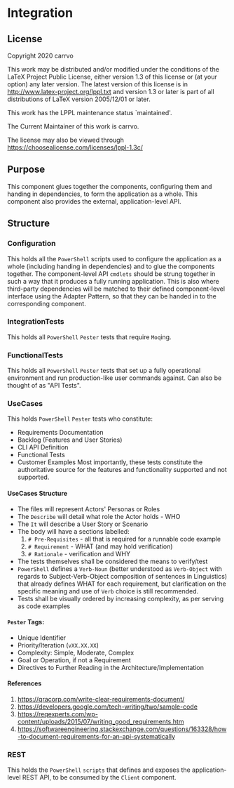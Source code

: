 # Integration

## License
Copyright 2020 carrvo

This work may be distributed and/or modified under the
conditions of the LaTeX Project Public License, either version 1.3
of this license or (at your option) any later version.
The latest version of this license is in
  http://www.latex-project.org/lppl.txt
and version 1.3 or later is part of all distributions of LaTeX
version 2005/12/01 or later.

This work has the LPPL maintenance status \`maintained'.

The Current Maintainer of this work is carrvo.

The license may also be viewed through https://choosealicense.com/licenses/lppl-1.3c/

## Purpose
This component glues together the components, configuring
them and handing in dependencies, to form the application
as a whole. This component also provides the external,
application-level API.

## Structure
### Configuration
This holds all the `PowerShell` scripts used to configure
the application as a whole (including handing in dependencies)
and to glue the components together. The component-level API
`cmdlets` should be strung together in such a way that it
produces a fully running application. This is also where
third-party dependencies will be matched to their defined
component-level interface using the Adapter Pattern, so
that they can be handed in to the corresponding component.
### IntegrationTests
This holds all `PowerShell` `Pester` tests that require `Moq`ing.
### FunctionalTests
This holds all `PowerShell` `Pester` tests that set up a fully
operational environment and run production-like user commands against.
Can also be thought of as "API Tests".
### UseCases
This holds `PowerShell` `Pester` tests who constitute:
- Requirements Documentation
- Backlog (Features and User Stories)
- CLI API Definition
- Functional Tests
- Customer Examples
Most importantly, these tests constitute the authoritative source
for the features and functionality supported and not supported.

#### UseCases Structure
- The files will represent Actors' Personas or Roles
- The `Describe` will detail what role the Actor holds - WHO
- The `It` will describe a User Story or Scenario
- The body will have a sections labelled:
    1. `# Pre-Requisites` - all that is required for a runnable code example
    1. `# Requirement` - WHAT (and may hold verification)
    1. `# Rationale` - verification and WHY
- The tests themselves shall be considered the means to verify/test
- `PowerShell` defines a `Verb-Noun` (better understood as `Verb-Object`
with regards to Subject-Verb-Object composition of sentences in Linguistics)
that already defines WHAT for each requirement, but clarification
on the specific meaning and use of `Verb` choice is still recommended.
- Tests shall be visually ordered by increasing complexity, as per serving as
code examples

#### `Pester` Tags:
- Unique Identifier
- Priority/Iteration (`vXX.XX.XX`)
- Complexity: Simple, Moderate, Complex
- Goal or Operation, if not a Requirement
- Directives to Further Reading in the Architecture/Implementation

#### References
1. https://qracorp.com/write-clear-requirements-document/
1. https://developers.google.com/tech-writing/two/sample-code
1. https://reqexperts.com/wp-content/uploads/2015/07/writing_good_requirements.htm
1. https://softwareengineering.stackexchange.com/questions/163328/how-to-document-requirements-for-an-api-systematically

### REST
This holds the `PowerShell` `scripts` that defines and exposes the
application-level REST API, to be consumed by the `Client` component.
